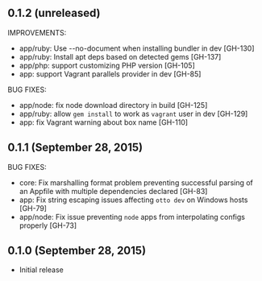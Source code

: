 ## 0.1.2 (unreleased)

IMPROVEMENTS:

 * app/ruby: Use --no-document when installing bundler in dev [GH-130]
 * app/ruby: Install apt deps based on detected gems [GH-137]
 * app/php: support customizing PHP version [GH-105]
 * app: support Vagrant parallels provider in dev [GH-85]

BUG FIXES:

 * app/node: fix node download directory in build [GH-125]
 * app/ruby: allow `gem install` to work as `vagrant` user in dev [GH-129]
 * app: fix Vagrant warning about box name [GH-110]

## 0.1.1 (September 28, 2015)

BUG FIXES:

* core: Fix marshalling format problem preventing successful parsing of an Appfile with multiple dependencies declared [GH-83]
* app: Fix string escaping issues affecting `otto dev` on Windows hosts [GH-79]
* app/node: Fix issue preventing `node` apps from interpolating configs properly [GH-73]

## 0.1.0 (September 28, 2015)

* Initial release
